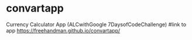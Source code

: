 # convartapp
Currency Calculator App (ALCwithGoogle 7DaysofCodeChallenge)
#link to app
https://freehandman.github.io/convartapp/
